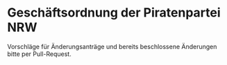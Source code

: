 Geschäftsordnung der Piratenpartei NRW
======================================

Vorschläge für Änderungsanträge und bereits beschlossene Änderungen bitte per
Pull-Request.
